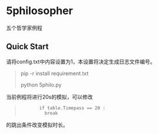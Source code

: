 # 5philosopher
五个哲学家例程

## Quick Start

请将config.txt中内容设置为1，本设置将决定生成日志文件编号。
 > pip -r install requirement.txt
 > 
 > python 5philo.py

当前例程将进行20s的模拟，可以修改
>            if table.Timepass == 20 : 
>              break 
                
的跳出条件改变模拟时长。
